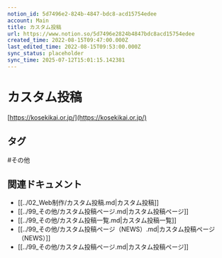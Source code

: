 ```yaml
---
notion_id: 5d7496e2-824b-4847-bdc8-acd15754edee
account: Main
title: カスタム投稿
url: https://www.notion.so/5d7496e2824b4847bdc8acd15754edee
created_time: 2022-08-15T09:47:00.000Z
last_edited_time: 2022-08-15T09:53:00.000Z
sync_status: placeholder
sync_time: 2025-07-12T15:01:15.142381
---
```

# カスタム投稿

[https://kosekikai.or.jp/](https://kosekikai.or.jp/)

## タグ

#その他 

## 関連ドキュメント

- [[../02_Web制作/カスタム投稿.md|カスタム投稿]]
- [[../99_その他/カスタム投稿ページ.md|カスタム投稿ページ]]
- [[../99_その他/カスタム投稿一覧.md|カスタム投稿一覧]]
- [[../99_その他/カスタム投稿ページ（NEWS）.md|カスタム投稿ページ（NEWS）]]
- [[../99_その他/カスタム投稿ページ.md|カスタム投稿ページ]]
